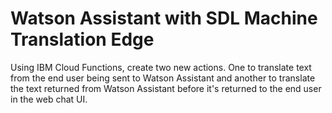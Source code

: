 # Watson Assistant with SDL Machine Translation Edge

Using IBM Cloud Functions, create two new actions. One to translate text from the end user being sent to Watson Assistant and another to translate the text returned from Watson Assistant before it's returned to the end user in the web chat UI. 
